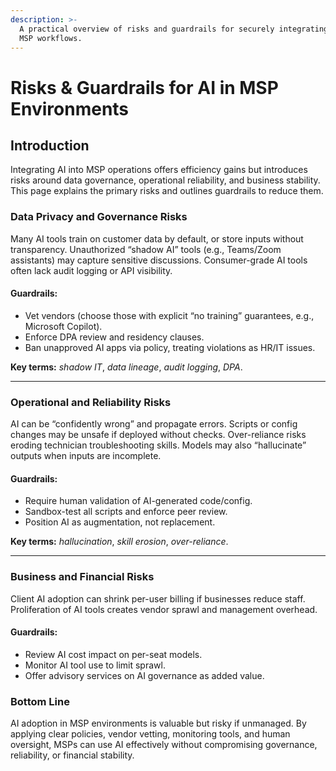 ```yaml
---
description: >-
  A practical overview of risks and guardrails for securely integrating AI into
  MSP workflows.
---
```


# Risks & Guardrails for AI in MSP Environments

## **Introduction**

Integrating AI into MSP operations offers efficiency gains but introduces risks around data governance, operational reliability, and business stability. This page explains the primary risks and outlines guardrails to reduce them.

### Data Privacy and Governance Risks

Many AI tools train on customer data by default, or store inputs without transparency. Unauthorized “shadow AI” tools (e.g., Teams/Zoom assistants) may capture sensitive discussions. Consumer-grade AI tools often lack audit logging or API visibility.

#### **Guardrails:**

* Vet vendors (choose those with explicit “no training” guarantees, e.g., Microsoft Copilot).
* Enforce DPA review and residency clauses.
* Ban unapproved AI apps via policy, treating violations as HR/IT issues.

**Key terms:** _shadow IT_, _data lineage_, _audit logging_, _DPA_.

***

### Operational and Reliability Risks

AI can be “confidently wrong” and propagate errors. Scripts or config changes may be unsafe if deployed without checks. Over-reliance risks eroding technician troubleshooting skills. Models may also “hallucinate” outputs when inputs are incomplete.

#### **Guardrails:**

* Require human validation of AI-generated code/config.
* Sandbox-test all scripts and enforce peer review.
* Position AI as augmentation, not replacement.

**Key terms:** _hallucination_, _skill erosion_, _over-reliance_.

***

### Business and Financial Risks

Client AI adoption can shrink per-user billing if businesses reduce staff. Proliferation of AI tools creates vendor sprawl and management overhead.

#### **Guardrails:**

* Review AI cost impact on per-seat models.
* Monitor AI tool use to limit sprawl.
* Offer advisory services on AI governance as added value.

### Bottom Line

AI adoption in MSP environments is valuable but risky if unmanaged. By applying clear policies, vendor vetting, monitoring tools, and human oversight, MSPs can use AI effectively without compromising governance, reliability, or financial stability.
